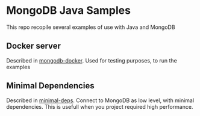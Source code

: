 # MongoDB Java Samples

This repo recopile several examples of use with Java and MongoDB

## Docker server

Described in [mongodb-docker](./mongodb-docker).
Used for testing purposes, to run the examples


## Minimal Dependencies

Described in [minimal-deps](./minimal-deps). 
Connect to MongoDB as low level, with minimal dependencies. 
This is usefull when you project required high performance.

